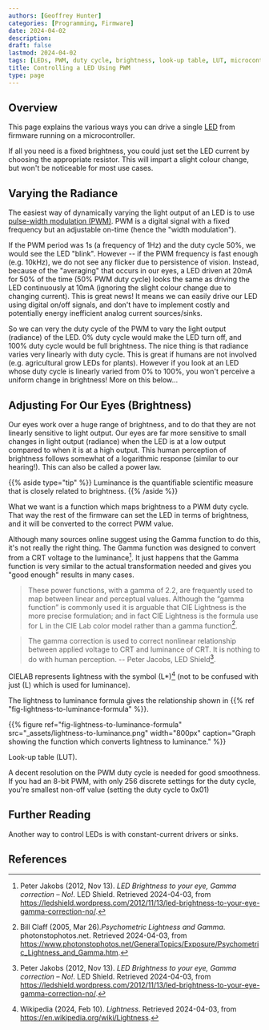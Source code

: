 ```yaml
---
authors: [Geoffrey Hunter]
categories: [Programming, Firmware]
date: 2024-04-02
description: 
draft: false
lastmod: 2024-04-02
tags: [LEDs, PWM, duty cycle, brightness, look-up table, LUT, microcontrollers, radiance, luminance, firmware, C, CIELAB, lightness]
title: Controlling a LED Using PWM
type: page
---
```


## Overview

This page explains the various ways you can drive a single [LED](/electronics/components/diodes/light-emitting-diodes-leds/) from firmware running on a microcontroller.

If all you need is a fixed brightness, you could just set the LED current by choosing the appropriate resistor. This will impart a slight colour change, but won't be noticeable for most use cases. 

## Varying the Radiance

The easiest way of dynamically varying the light output of an LED is to use [pulse-width modulation (PWM)](/electronics/circuit-design/pulse-width-modulation-pwm/). PWM is a digital signal with a fixed frequency but an adjustable on-time (hence the "width modulation").

If the PWM period was 1s (a frequency of 1Hz) and the duty cycle 50%, we would see the LED "blink". However -- if the PWM frequency is fast enough (e.g. 10kHz), we do not see any flicker due to persistence of vision. Instead, because of the "averaging" that occurs in our eyes, a LED driven at 20mA for 50% of the time (50% PWM duty cycle) looks the same as driving the LED continuously at 10mA (ignoring the slight colour change due to changing current). This is great news! It means we can easily drive our LED using digital on/off signals, and don't have to implement costly and potentially energy inefficient analog current sources/sinks.

So we can very the duty cycle of the PWM to vary the light output (radiance) of the LED. 0% duty cycle would make the LED turn off, and 100% duty cycle would be full brightness. The nice thing is that radiance varies very linearly with duty cycle. This is great if humans are not involved (e.g. agricultural grow LEDs for plants). However if you look at an LED whose duty cycle is linearly varied from 0% to 100%, you won't perceive a uniform change in brightness! More on this below...

## Adjusting For Our Eyes (Brightness)

Our eyes work over a huge range of brightness, and to do that they are not linearly sensitive to light output. Our eyes are far more sensitive to small changes in light output (radiance) when the LED is at a low output compared to when it is at a high output. This human perception of brightness follows somewhat of a logarithmic response (similar to our hearing!). This can also be called a power law.

{{% aside type="tip" %}}
Luminance is the quantifiable scientific measure that is closely related to brightness.
{{% /aside %}}

What we want is a function which maps brightness to a PWM duty cycle. That way the rest of the firmware can set the LED in terms of brightness, and it will be converted to the correct PWM value.

Although many sources online suggest using the Gamma function to do this, it's not really the right thing. The Gamma function was designed to convert from a CRT voltage to the luminance[^led-shield-led-brightness-gamma-correction-no]. It just happens that the Gamma function is very similar to the actual transformation needed and gives you "good enough" results in many cases.

> These power functions, with a gamma of 2.2, are frequently used to map between linear and perceptual values. Although the “gamma function” is commonly used it is arguable that CIE Lightness is the more precise formulation; and in fact CIE Lightness is the formula use for L in the CIE Lab color model rather than a gamma function[^photonstophotos-psychometric-lightness-and-gamma].

> The gamma correction is used to correct nonlinear relationship between applied voltage to CRT and luminance of CRT. It is nothing to do with human perception. -- Peter Jacobs, LED Shield[^led-shield-led-brightness-gamma-correction-no].

CIELAB represents lightness with the symbol \(L*\)[^wikipedia-lightness] (not to be confused with just \(L\) which is used for luminance).

The lightness to luminance formula gives the relationship shown in {{% ref "fig-lightness-to-luminance-formula" %}}.

{{% figure ref="fig-lightness-to-luminance-formula" src="_assets/lightness-to-luminance.png" width="800px" caption="Graph showing the function which converts lightness to luminance." %}}

Look-up table (LUT).

A decent resolution on the PWM duty cycle is needed for good smoothness. If you had an 8-bit PWM, with only 256 discrete settings for the duty cycle, you're smallest non-off value (setting the duty cycle to 0x01) 

## Further Reading

Another way to control LEDs is with constant-current drivers or sinks.

## References

[^photonstophotos-psychometric-lightness-and-gamma]: Bill Claff (2005, Mar 26)._Psychometric Lightness and Gamma_. photonstophotos.net. Retrieved 2024-04-03, from https://www.photonstophotos.net/GeneralTopics/Exposure/Psychometric_Lightness_and_Gamma.htm.
[^wikipedia-lightness]: Wikipedia (2024, Feb 10). _Lightness_. Retrieved 2024-04-03, from https://en.wikipedia.org/wiki/Lightness.
[^led-shield-led-brightness-gamma-correction-no]: Peter Jakobs (2012, Nov 13). _LED Brightness to your eye, Gamma correction – No!_. LED Shield. Retrieved 2024-04-03, from https://ledshield.wordpress.com/2012/11/13/led-brightness-to-your-eye-gamma-correction-no/.
